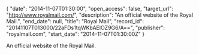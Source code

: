 {
  "date": "2014-11-07T01:30:00", 
  "open_access": false, 
  "target_url": "http://www.royalmail.com/", 
  "description": "An official website of the Royal Mail.", 
  "end_date": null, 
  "title": "Royal Mail", 
  "record_id": "20141107T013000/22aFDs1tqWKbAElOZ9G6/A==", 
  "publisher": "royalmail.com", 
  "start_date": "2014-11-07T01:30:00Z"
}

An official website of the Royal Mail.